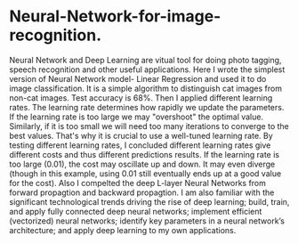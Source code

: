 # Neural-Network-for-image-recognition.
Neural Network and Deep Learning are vitual tool for doing photo tagging, speech recognition and other useful applications.
Here I wrote the simplest version of Neural Network model- Linear Regression and used it to do image classification. It is a simple algorithm to distinguish cat images from non-cat images. Test accuracy is 68%.
Then I applied different learning rates. The learning rate determines how rapidly we update the parameters. If the learning rate is too large we may "overshoot" the optimal value. Similarly, if it is too small we will need too many iterations to converge to the best values. That's why it is crucial to use a well-tuned learning rate. By testing different learning rates, I concluded different learning rates give different costs and thus different predictions results. If the learning rate is too large (0.01), the cost may oscillate up and down. It may even diverge (though in this example, using 0.01 still eventually ends up at a good value for the cost).
Also I compelted the deep L-layer Neural Networks from forward propagtion and backward propagtion.
I am also familiar with the significant technological trends driving the rise of deep learning; build, train, and apply fully connected deep neural networks; implement efficient (vectorized) neural networks; identify key parameters in a neural network’s architecture; and apply deep learning to my own applications.
